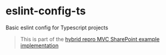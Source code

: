 # eslint-config-ts

Basic eslint config for Typescript projects

> This is part of the [hybrid repro MVC SharePoint example implementation](https://github.com/mauriora/reusable-hybrid-repo-mvc-spfx-examples)
